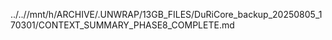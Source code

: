 ../..//mnt/h/ARCHIVE/.UNWRAP/13GB_FILES/DuRiCore_backup_20250805_170301/CONTEXT_SUMMARY_PHASE8_COMPLETE.md